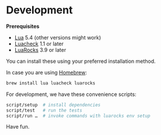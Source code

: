 # Development

**Prerequisites**

- [Lua](https://www.lua.org/) 5.4 (other versions might work)
- [Luacheck](https://github.com/lunarmodules/luacheck) 1.1 or later
- [LuaRocks](https://luarocks.org/) 3.9 or later

You can install these using your preferred installation method.

In case you are using [Homebrew](https://github.com/Homebrew/brew):

```sh
brew install lua luacheck luarocks
```

For development, we have these convenience scripts:

```sh
script/setup  # install dependencies
script/test   # run the tests
script/run …  # invoke commands with luarocks env setup
```

Have fun.
